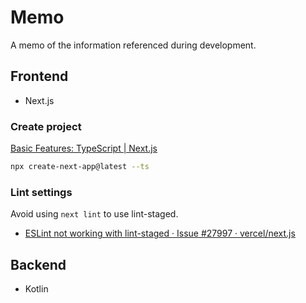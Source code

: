 # Memo

A memo of the information referenced during development.

## Frontend

- Next.js

### Create project

[Basic Features: TypeScript | Next.js](https://nextjs.org/docs/basic-features/typescript)

```sh
npx create-next-app@latest --ts
```

### Lint settings

Avoid using `next lint` to use lint-staged.

- [ESLint not working with lint-staged · Issue #27997 · vercel/next.js](https://github.com/vercel/next.js/issues/27997)
## Backend

- Kotlin



